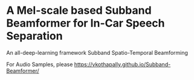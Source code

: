 # A Mel-scale based Subband Beamformer for In-Car Speech Separation


An all-deep-learning framework Subband Spatio-Temporal Beamforming

For Audio Samples, please https://vkothapally.github.io/Subband-Beamformer/
